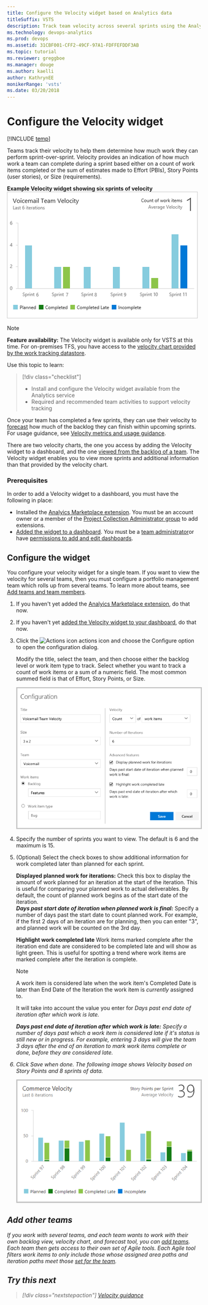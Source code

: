 ```yaml
---
title: Configure the Velocity widget based on Analytics data
titleSuffix: VSTS 
description: Track team velocity across several sprints using the Analytics-based velocity widget       
ms.technology: devops-analytics  
ms.prod: devops
ms.assetid: 31CBF001-CFF2-49CF-97A1-FDFFEFDDF3AB
ms.topic: tutorial
ms.reviewer: greggboe
ms.manager: douge
ms.author: kaelli
author: KathrynEE
monikerRange: 'vsts'
ms.date: 03/20/2018 
---
```


<!--- provides support for FWLINK https://go.microsoft.com/fwlink/?linkid=841878; Update when topic goes live --> 

# Configure the Velocity widget 

[!INCLUDE [temp](../../_shared/version-vsts-only.md)] 

Teams track their velocity to help them determine how much work they can perform sprint-over-sprint. Velocity provides an indication of how much work a team can complete during a sprint based either on a count of work items completed or the sum of estimates made to Effort (PBIs), Story Points (user stories), or Size (requirements). 

**Example Velocity widget showing six sprints of velocity**  
![6 sprint velocity widget](_img/team-velocity-six-iterations.png) 

> [!NOTE]   
> **Feature availability:** The Velocity widget is available only for VSTS at this time. For on-premises TFS, you have access to the [velocity chart provided by the work tracking datastore](velocity-chart-data-store.md).

Use this topic to learn: 

> [!div class="checklist"]
> * Install and configure the Velocity widget available from the Analytics service     
> * Required and recommended team activities to support velocity tracking      

Once your team has completed a few sprints, they can use their velocity to [forecast](../../work/scrum/forecast.md) how much of the backlog they can finish within upcoming sprints. For usage guidance, see [Velocity metrics and usage guidance](velocity-guidance.md).

There are two velocity charts, the one you access by adding the Velocity widget to a dashboard, and the one [viewed from the backlog of a team](velocity-chart-data-store.md). The Velocity widget enables you to view more sprints and additional information than that provided by the velocity chart.   
 
### Prerequisites
In order to add a Velocity widget to a dashboard, you must have the following in place:  
- Installed the [Analyics Marketplace extension](https://marketplace.visualstudio.com/items?itemName=ms.vss-analytics). You must be an account owner or a member of the [Project Collection Administrator group](../../organizations/security/set-project-collection-level-permissions.md) to add extensions.  
- [Added the widget to a dashboard](../add-widget-to-dashboard.md). You must be a [team administrator](../../work/scale/add-team-administrator.md)or have [permissions to add and edit dashboards](../dashboards/dashboard-permissions.md#set-permissions). 


<a id="configure-widget"></a>
## Configure the widget    

You configure your velocity widget for a single team. If you want to view the velocity for several teams, then you must configure a portfolio management team which rolls up from several teams. To learn more about teams, see [Add teams and team members](../../work/scale/multiple-teams.md).  

1. If you haven't yet added the [Analyics Marketplace extension](https://marketplace.visualstudio.com/items?itemName=ms.vss-analytics), do that now. 

2. If you haven't yet [added the Velocity widget to your dashboard](../add-widget-to-dashboard.md), do that now.  

3. Click the ![Actions icon](../_img/icons/actions-icon.png) actions icon and choose the Configure option to open the configuration dialog. 
	
	Modify the title, select the team, and then choose either the backlog level or work item type to track. Select whether you want to track a count of work items or a sum of a numeric field. The most common summed field is that of Effort, Story Points, or Size.     

	<img src="_img/team-velocity-config-dialog.png" alt="Configure dialog, Velocity widget" style="border: 2px solid #C3C3C3;" />    

4. Specify the number of sprints you want to view. The default is 6 and the maximum is 15.    

5. (Optional) Select the check boxes to show additional information for work completed later than planned for each sprint. 

	**Displayed planned work for iterations:** Check this box to
	display the amount of work planned for an iteration at the start of the iteration. 
	This is useful for comparing your planned work to actual deliverables.
	By default, the count of planned work begins as of the start date of the iteration. <br/> 
		<b><i>Days past start date of iteration when planned work is final:</i></b>  Specify a number of days past the start date to count planned work. 
		For example, if the first 2 days of an iteration are for planning, then you can enter "3", and planned work will be counted on the 3rd day. 

	**Highlight work completed late**
	Work items marked complete after the iteration end date are considered to be completed late and will show as light green. 
	This is useful for spotting a trend where work items are marked complete after the iteration is complete.

	> [!NOTE]  
	> A work item is considered late when the work item's Completed Date is later than End Date of the Iteration the work item is _currently_ assigned to.
	> 
	> It will take into account the value you enter for <i>Days past end date of iteration after which work is late<i>.
		
	<b><i>Days past end date of iteration after which work is late:</i></b>  Specify a number of days past which a work item is considered late if it's status is still new or in progress. 
	For example, entering 3 days will give the team 3 days after the end of an iteration to mark work items complete or done, before they are considered late.

6. Click Save when done. The following image shows Velocity based on Story Points and 8 sprints of data. 
   
	<img src="_img/commerce-team-velocity-eight-iterations.png" alt="Example Velocity widget, 8 iterations" style="border: 2px solid #C3C3C3;" />  

 
## Add other teams
If you work with several teams, and each team wants to work with their own backlog view, velocity chart, and forecast tool, you can [add teams](../../work/scale/multiple-teams.md). Each team then gets access to their own set of Agile tools. Each Agile tool filters work items to only include those whose assigned area paths and iteration paths meet those [set for the team](../../organizations/settings/set-team-defaults.md). 

## Try this next

> [!div class="nextstepaction"]
> [Velocity guidance](velocity-guidance.md)
